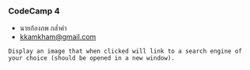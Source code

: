 ### CodeCamp 4

- นายก้องภพ กล่ำคำ
- kkamkham@gmail.com

```
Display an image that when clicked will link to a search engine of your choice (should be opened in a new window).
```
